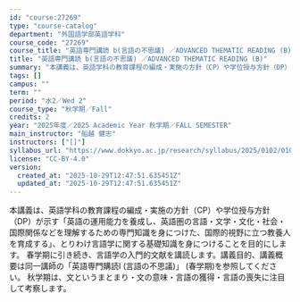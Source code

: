```yaml
---
id: "course:27269"
type: "course-catalog"
department: "外国語学部英語学科"
course_code: "27269"
course_title: "英語専門講読 b(言語の不思議) ／ADVANCED THEMATIC READING (B)"
title: "英語専門講読 b(言語の不思議) ／ADVANCED THEMATIC READING (B)"
summary: "本講義は、英語学科の教育課程の編成・実施の方針（CP）や学位授与方針（DP）が示す「英語の運用能力を養成し、英語圏の言語・文学・文化・社会・国際関係などを理解するための専門知識を身につけた、国際的視野に立つ教養人を育成する」、とりわけ言語学…"
tags: []
campus: ""
term: ""
period: "水2／Wed 2"
course_type: "秋学期／Fall"
credits: 2
year: "2025年度／2025 Academic Year 秋学期／FALL SEMESTER"
main_instructor: "船越 健志"
instructors: ["[]"]
syllabus_url: "https://www.dokkyo.ac.jp/research/syllabus/2025/0102/0102_27269_ja_JP.html"
license: "CC-BY-4.0"
version:
  created_at: "2025-10-29T12:47:51.635451Z"
  updated_at: "2025-10-29T12:47:51.635451Z"
---
```

本講義は、英語学科の教育課程の編成・実施の方針（CP）や学位授与方針（DP）が示す「英語の運用能力を養成し、英語圏の言語・文学・文化・社会・国際関係などを理解するための専門知識を身につけた、国際的視野に立つ教養人を育成する」、とりわけ言語学に関する基礎知識を身につけることを目的にします。 春学期に引き続き、言語学の入門的文献を講読します。講義目的、講義概要は同一講師の「英語専門購読I (言語の不思議)」 (春学期)を参照してください。 秋学期は、文というまとまり・文の意味・言語の獲得・言語の喪失に注目して考察します。
